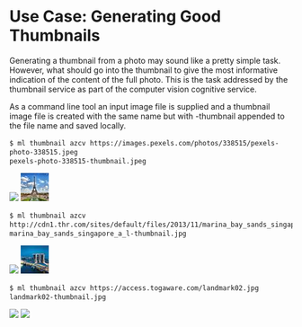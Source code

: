Use Case: Generating Good Thumbnails
====================================

Generating a thumbnail from a photo may sound like a pretty simple
task. However, what should go into the thumbnail to give the most
informative indication of the content of the full photo. This is the
task addressed by the thumbnail service as part of the computer vision
cognitive service.

As a command line tool an input image file is supplied and a thumbnail
image file is created with the same name but with -thumbnail appended
to the file name and saved locally.

```console
$ ml thumbnail azcv https://images.pexels.com/photos/338515/pexels-photo-338515.jpeg
pexels-photo-338515-thumbnail.jpeg
```
![](https://images.pexels.com/photos/338515/pexels-photo-338515.jpeg)
![](pexels-photo-338515-thumbnail.jpeg)

```console
$ ml thumbnail azcv http://cdn1.thr.com/sites/default/files/2013/11/marina_bay_sands_singapore_a_l.jpg
marina_bay_sands_singapore_a_l-thumbnail.jpg
```
![](http://cdn1.thr.com/sites/default/files/2013/11/marina_bay_sands_singapore_a_l.jpg)
![](marina_bay_sands_singapore_a_l-thumbnail.jpg)

```console
$ ml thumbnail azcv https://access.togaware.com/landmark02.jpg
landmark02-thumbnail.jpg
```
![](https://access.togaware.com/landmark02.jpg)
![](landmark02-thumbnail.jpg)
